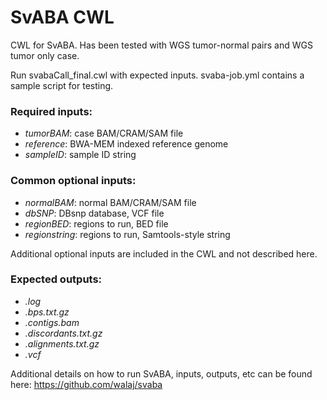 # SvABA CWL

CWL for SvABA. Has been tested with WGS tumor-normal pairs and WGS tumor only case. 

Run svabaCall_final.cwl with expected inputs. 
svaba-job.yml contains a sample script for testing. 

### Required inputs:
  - *tumorBAM*: case BAM/CRAM/SAM file
  - *reference*: BWA-MEM indexed reference genome
  - *sampleID*: sample ID string
  
### Common optional inputs: 
 - *normalBAM*: normal BAM/CRAM/SAM file
 - *dbSNP*: DBsnp database, VCF file
 - *regionBED*: regions to run, BED file
 - *regionstring*: regions to run, Samtools-style string
 
Additional optional inputs are included in the CWL and not described here. 
 

### Expected outputs:
- *.log*
- *.bps.txt.gz*
- *.contigs.bam*
- *.discordants.txt.gz*
- *.alignments.txt.gz*
- *.vcf*
 
 
Additional details on how to run SvABA, inputs, outputs, etc can be found here: https://github.com/walaj/svaba


